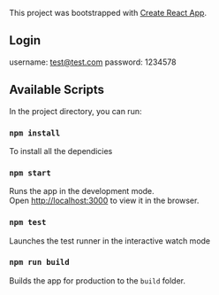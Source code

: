 This project was bootstrapped with [Create React App](https://github.com/facebook/create-react-app).

## Login

username: test@test.com
password: 1234578

## Available Scripts

In the project directory, you can run:

### `npm install`

To install all the dependicies

### `npm start`

Runs the app in the development mode.<br>
Open [http://localhost:3000](http://localhost:3000) to view it in the browser.

### `npm test`

Launches the test runner in the interactive watch mode

### `npm run build`

Builds the app for production to the `build` folder.

